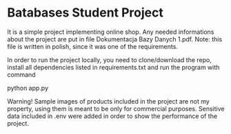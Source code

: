 ﻿# Batabases Student Project 

It is a simple project implementing online shop. Any needed informations about the project are put in file Dokumentacja Bazy Danych 1.pdf.
Note: this file is written in polish, since it was one of the requirements.
 

In order to run the project locally, you need to clone/download the repo, install all dependencies listed in requirements.txt and run the program with command

python app.py

Warning! Sample images of products included in the project are not my property, using them is meant to be only for commercial purposes.
Sensitive data included in .env were added in order to show the performance of the project. 

